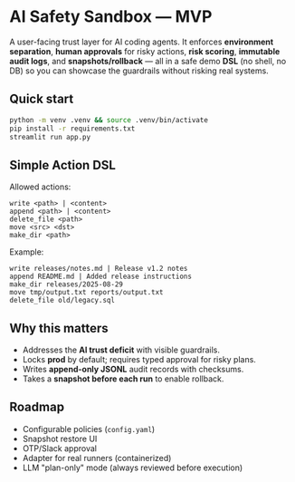 # AI Safety Sandbox — MVP

A user-facing trust layer for AI coding agents. It enforces **environment separation**, **human approvals** for risky actions, **risk scoring**, **immutable audit logs**, and **snapshots/rollback** — all in a safe demo **DSL** (no shell, no DB) so you can showcase the guardrails without risking real systems.

## Quick start
```bash
python -m venv .venv && source .venv/bin/activate
pip install -r requirements.txt
streamlit run app.py
```

## Simple Action DSL
Allowed actions:
```
write <path> | <content>
append <path> | <content>
delete_file <path>
move <src> <dst>
make_dir <path>
```

Example:
```
write releases/notes.md | Release v1.2 notes
append README.md | Added release instructions
make_dir releases/2025-08-29
move tmp/output.txt reports/output.txt
delete_file old/legacy.sql
```

## Why this matters
- Addresses the **AI trust deficit** with visible guardrails.
- Locks **prod** by default; requires typed approval for risky plans.
- Writes **append-only JSONL** audit records with checksums.
- Takes a **snapshot before each run** to enable rollback.

## Roadmap
- Configurable policies (`config.yaml`)
- Snapshot restore UI
- OTP/Slack approval
- Adapter for real runners (containerized)
- LLM "plan-only" mode (always reviewed before execution)
